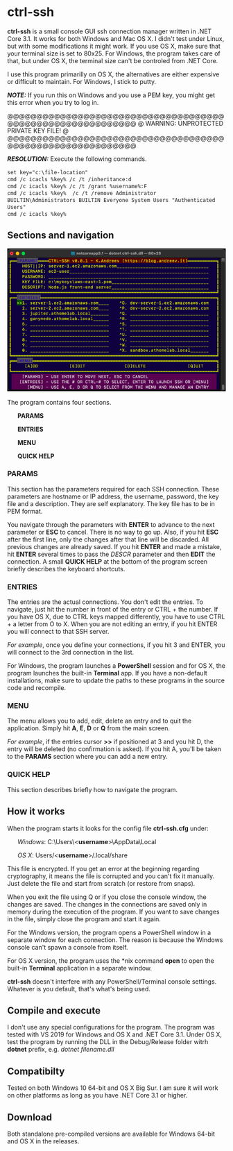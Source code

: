 # ctrl-ssh
**ctrl-ssh** is a small console GUI ssh connection manager written in .NET Core 3.1. It works for both Windows and Mac OS X. I didn't test under Linux, but with some modifications it might work. If you use OS X, make sure that your terminal size is set to 80x25. For Windows, the program takes care of that, but under OS X, the terminal size can't be controled from .NET Core.

I use this program primarilly on OS X, the alternatives are either expensive or difficult to maintain. For Windows, I stick to putty.

***NOTE:*** If you run this on Windows and you use a PEM key, you might get this error when you try to log in.

@@@@@@@@@@@@@@@@@@@@@@@@@@@@@@@@@@@@@@@@@@@@@@@@@@@@@@@@@@@
@         WARNING: UNPROTECTED PRIVATE KEY FILE!          @
@@@@@@@@@@@@@@@@@@@@@@@@@@@@@@@@@@@@@@@@@@@@@@@@@@@@@@@@@@@

***RESOLUTION:*** Execute the following commands.
```
set key="c:\file-location"
cmd /c icacls %key% /c /t /inheritance:d
cmd /c icacls %key% /c /t /grant %username%:F
cmd /c icacls %key%  /c /t /remove Administrator BUILTIN\Administrators BUILTIN Everyone System Users "Authenticated Users"
cmd /c icacls %key%
```
## Sections and navigation

![ctrl-ssh under OSX screenshot ](ctrl-ssh_screenshot.png)

The program contains four sections.

<ul>

**PARAMS**

**ENTRIES**

**MENU**

**QUICK HELP**
</ul>

### **PARAMS**
This section has the parameters required for each SSH connection. These parameters are hostname or IP address, the username, password, the key file and a description. They are self explanatory. The key file has to be in PEM format. 

You navigate through the parameters with **ENTER** to advance to the next parameter or **ESC** to cancel. There is no way to go up. Also, if you hit **ESC** after the first line, only the changes after that line will be discarded. All previous changes are already saved. 
If you hit **ENTER** and made a mistake, hit **ENTER** several times to pass the *DESCR* parameter and then **EDIT** the connection.  A small **QUICK HELP** at the bottom of the program screen briefly describes the keyboard shortcuts. 

### **ENTRIES**
The entries are the actual connections. You don't edit the entries. To navigate, just hit the number in front of the entry or CTRL + the number. If you have OS X, due to CTRL keys mapped differently, you have to use CTRL + a letter from O to X.
When you are not editing an entry, if you hit ENTER you will connect to that SSH server. 

*For example*, once you define your connections, if you hit 3 and ENTER, you will connect to the 3rd connection in the list.

For Windows, the program launches a **PowerShell** session and for OS X, the program launches the built-in **Terminal** app. If you have a non-default installations, make sure to update the paths to these programs in the source code and recompile. 

### **MENU**
The menu allows you to add, edit, delete an entry and to quit the application. Simply hit **A**, **E**, **D** or **Q** from the main screen. 

*For example*, if the entries cursor **>>** if positioned at 3 and you hit D, the entry will be deleted (no confirmation is asked). If you hit A, you'll be taken to the **PARAMS** section where you can add a new entry.

### **QUICK HELP**
This section describes briefly how to navigate the program. 

## How it works
When the program starts it looks for the config file **ctrl-ssh.cfg** under:
<ul>

*Windows*: C:\Users\\&lt;**username**&gt;\AppData\Local

*OS X*: Users/&lt;**username**&gt;/.local/share
</ul>

This file is encrypted. If you get an error at the beginning regarding cryptography, it means the file is corrupted and you can't fix it manually. Just delete the file and start from scratch (or restore from snaps).

When you exit the file using Q or if you close the console window, the changes are saved. The changes in the connections are saved only in memory during the execution of the program. If you want to save changes in the file, simply close the program and start it again.

For the Windows version, the program opens a PowerShell window in a separate window for each connection. The reason is because the Windows console can't spawn a console from itself. 

For OS X version, the program uses the *nix command **open** to open the built-in **Terminal** application in a separate window. 

**ctrl-ssh** doesn't interfere with any PowerShell/Terminal console settings. Whatever is you default, that's what's being used. 

## Compile and execute
I don't use any special configurations for the program. The program was tested with VS 2019 for Windows and OS X and .NET Core 3.1. Under OS X, test the program by running the DLL in the Debug/Release folder witrh **dotnet** prefix, e.g. *dotnet filename.dll*

## Compatibilty
Tested on both Windows 10 64-bit and OS X Big Sur. I am sure it will work on other platforms as long as you have .NET Core 3.1 or higher. 

## Download
Both standalone pre-compiled versions are available for Windows 64-bit and OS X in the releases.




